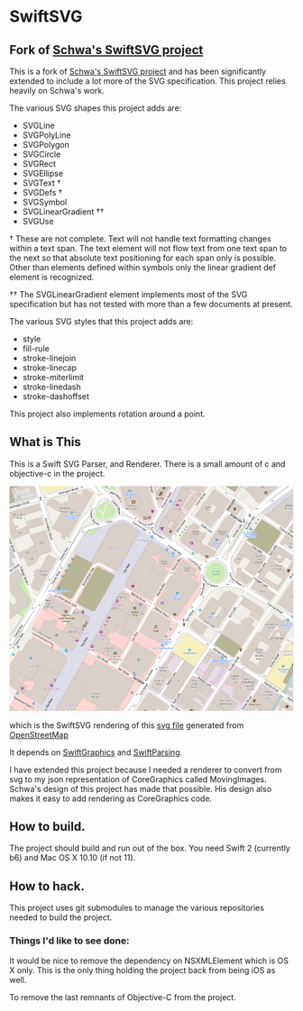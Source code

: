 # SwiftSVG

## Fork of [Schwa's SwiftSVG project](https://github.com/schwa/SwiftSVG)

This is a fork of [Schwa's SwiftSVG project](https://github.com/schwa/SwiftSVG) and has been significantly extended to include a lot more of the SVG specification. This project  relies heavily on Schwa's work.

The various SVG shapes this project adds are:

*  SVGLine
*  SVGPolyLine
*  SVGPolygon
*  SVGCircle
*  SVGRect
*  SVGEllipse
*  SVGText †
*  SVGDefs †
*  SVGSymbol
*  SVGLinearGradient ††
*  SVGUse

† These are not complete. Text will not handle text formatting changes within a text span. The text element will not flow text from one text span to the next so that absolute text positioning for each span only is possible. Other than elements defined within symbols only the linear gradient def element is recognized.

†† The SVGLinearGradient element implements most of the SVG specification but has not tested with more than a few documents at present.

The various SVG styles that this project adds are:

* style
* fill-rule
* stroke-linejoin
* stroke-linecap
* stroke-miterlimit
* stroke-linedash
* stroke-dashoffset

This project also implements rotation around a point.

## What is This

This is a Swift SVG Parser, and Renderer. There is a small amount of c and objective-c in the project.

![Obligatory Screenshot](Documentation/map-2.png)

which is the SwiftSVG rendering of this [svg file](Documentation/map-2.svg) generated from [OpenStreetMap](http://openstreetmap.org)

It depends on [SwiftGraphics](https://github.com/schwa/SwiftGraphics) and [SwiftParsing](https://github.com/schwa/SwiftParsing).

I have extended this project because I needed a renderer to convert from svg to my json representation of CoreGraphics called MovingImages. Schwa's design of this project has made that possible. His design also makes it easy to add rendering as CoreGraphics code.

## How to build.

The project should build and run out of the box. You need Swift 2 (currently b6) and Mac OS X 10.10 (if not 11).

## How to hack.

This project uses git submodules to manage the various repositories needed to build the project.

### Things I'd like to see done:

It would be nice to remove the dependency on NSXMLElement which is OS X only. This is the only thing holding the project back from being iOS as well.

To remove the last remnants of Objective-C from the project.
